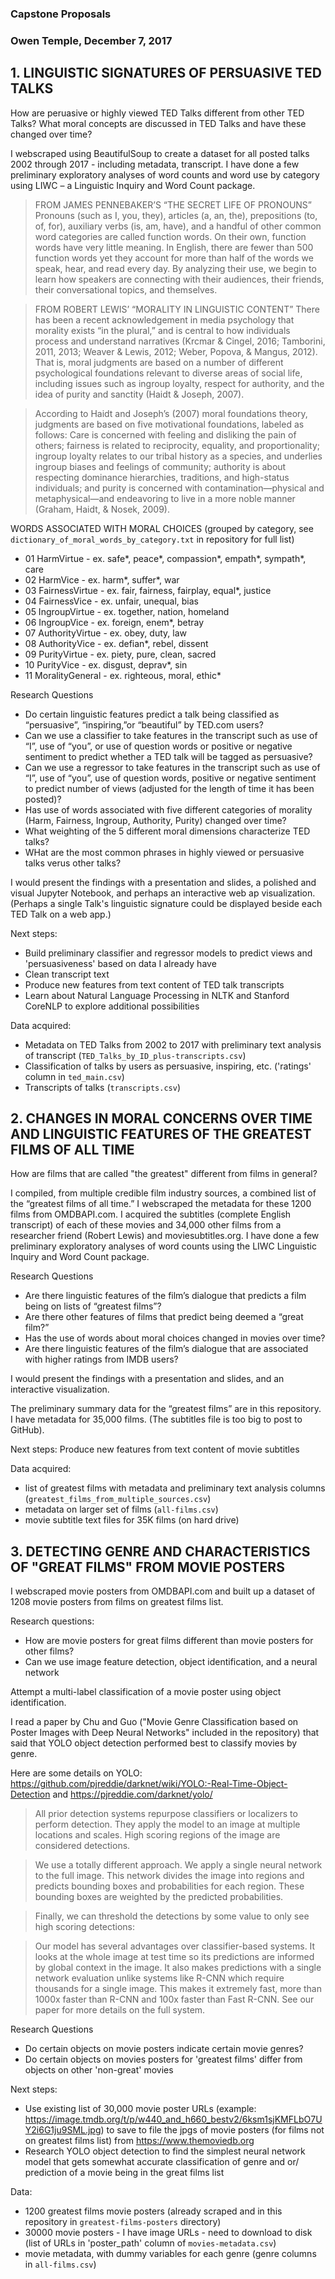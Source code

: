

### Capstone Proposals

### Owen Temple, December 7, 2017


## 1. LINGUISTIC SIGNATURES OF PERSUASIVE TED TALKS 

How are peruasive or highly viewed TED Talks different from other TED Talks?
What moral concepts are discussed in TED Talks and have these changed over time?

I webscraped using BeautifulSoup to create a dataset for all posted talks 2002 through 2017 - including metadata, transcript. I have done a few preliminary exploratory analyses of word counts and word use by category using LIWC – a Linguistic Inquiry and Word Count package.


> FROM JAMES PENNEBAKER’S “THE SECRET LIFE OF PRONOUNS”
Pronouns (such as I, you, they), articles (a, an, the), prepositions (to, of, for), auxiliary verbs (is, am, have), and a handful of other common word categories are called function words. On their own, function words have very little meaning. In English, there are fewer than 500 function words yet they account for more than half of the words we speak, hear, and read every day. By analyzing their use, we begin to learn how speakers are connecting with their audiences, their friends, their conversational topics, and themselves.

> FROM ROBERT LEWIS’ “MORALITY IN LINGUISTIC CONTENT”
There has been a recent acknowledgement in media psychology that morality exists “in the plural,” and is central to how individuals process and understand narratives (Krcmar & Cingel, 2016; Tamborini, 2011, 2013; Weaver & Lewis, 2012; Weber, Popova, & Mangus, 2012). That is, moral judgments are based on a number of different psychological foundations relevant to diverse areas of social life, including issues such as ingroup loyalty, respect for authority, and the idea of purity and sanctity (Haidt & Joseph, 2007).

>According to Haidt and Joseph’s (2007) moral foundations theory, judgments are based on five motivational foundations, labeled as follows: Care is concerned with feeling and disliking the pain of others; fairness is related to reciprocity, equality, and proportionality; ingroup loyalty relates to our tribal history as a species, and underlies ingroup biases and feelings of community; authority is about respecting dominance hierarchies, traditions, and high-status individuals; and purity is concerned with contamination—physical and metaphysical—and endeavoring to live in a more noble manner (Graham, Haidt, & Nosek, 2009).


WORDS ASSOCIATED WITH MORAL CHOICES (grouped by category, see ```dictionary_of_moral_words_by_category.txt``` in repository for full list)
- 01                    HarmVirtue - ex. safe*, peace*, compassion*, empath*, sympath*, care		
- 02                    HarmVice - ex. harm*, suffer*, war
- 03                    FairnessVirtue - ex. fair, fairness, fairplay, equal*, justice	
- 04                    FairnessVice - ex. unfair, unequal, bias
- 05                    IngroupVirtue - ex. together, nation, homeland
- 06                    IngroupVice - ex. foreign, enem*, betray
- 07                    AuthorityVirtue - ex. obey, duty, law
- 08                    AuthorityVice - ex. defian*, rebel, dissent
- 09                    PurityVirtue - ex. piety, pure, clean, sacred
- 10                    PurityVice - ex. disgust, deprav*, sin
- 11                    MoralityGeneral - ex. righteous, moral, ethic*		
		
Research Questions
- Do certain linguistic features predict a talk being classified as “persuasive”, “inspiring,”or “beautiful” by TED.com users?
- Can we use a classifier to take features in the transcript such as use of “I”, use of “you”, or use of question words or positive or negative sentiment to predict whether a TED talk will be tagged as persuasive?
- Can we use a regressor to take features in the transcript such as use of “I”, use of “you”, use of question words, positive or negative sentiment to predict number of views (adjusted for the length of time it has been posted)?
- Has use of words associated with five different categories of morality (Harm, Fairness, Ingroup, Authority, Purity) changed over time?
- What weighting of the 5 different moral dimensions characterize TED talks?
- WHat are the most common phrases in highly viewed or persuasive talks verus other talks?



I would present the findings with a presentation and slides, a polished and visual Jupyter Notebook, and perhaps an interactive web ap visualization. (Perhaps a single Talk's linguistic signature could be displayed beside each TED Talk on a web app.)


Next steps:
- Build preliminary classifier and regressor models to predict views and 'persuasiveness' based on data I already have
- Clean transcript text
- Produce new features from text content of TED talk transcripts
- Learn about Natural Language Processing in NLTK and Stanford CoreNLP to explore additional possibilities
 

Data acquired:
- Metadata on TED Talks from 2002 to 2017 with preliminary text analysis of transcript (```TED_Talks_by_ID_plus-transcripts.csv```)
- Classification of talks by users as persuasive, inspiring, etc. ('ratings' column in ```ted_main.csv```)
- Transcripts of talks (```transcripts.csv```)


## 2. CHANGES IN MORAL CONCERNS OVER TIME AND LINGUISTIC FEATURES OF THE GREATEST FILMS OF ALL TIME

How are films that are called "the greatest" different from films in general?

I compiled, from multiple credible film industry sources, a combined list of the “greatest films of all time.”  I webscraped the metadata for these 1200 films from OMDBAPI.com.  I acquired the subtitles (complete English transcript) of each of these movies and 34,000 other films from a researcher friend (Robert Lewis) and moviesubtitles.org. I have done a few preliminary exploratory analyses of word counts using the LIWC Linguistic Inquiry and Word Count package.

Research Questions
- Are there linguistic features of the film’s dialogue that predicts a film being on lists of “greatest films”?
- Are there other features of films that predict being deemed a “great film?”
- Has the use of words about moral choices changed in movies over time?
- Are there linguistic features of the film’s dialogue that are associated with higher ratings from IMDB users?

I would present the findings with a presentation and slides, and an interactive visualization.

The preliminary summary data for the “greatest films” are in this repository. I have metadata for 35,000 films. (The subtitles file is too big to post to GitHub).

Next steps:
Produce new features from text content of movie subtitles

Data acquired:
- list of greatest films with metadata and preliminary text analysis columns (```greatest_films_from_multiple_sources.csv```)
- metadata on larger set of films (```all-films.csv```)
- movie subtitle text files for 35K films (on hard drive)


## 3. DETECTING GENRE AND CHARACTERISTICS OF "GREAT FILMS" FROM MOVIE POSTERS

I webscraped movie posters from OMDBAPI.com and built up a dataset of 1208 movie posters from films on greatest films list.

Research questions:
- How are movie posters for great films different than movie posters for other films?
- Can we use image feature detection, object identification, and a neural network 

Attempt a multi-label classification of a movie poster using object identification.

I read a paper by Chu and Guo ("Movie Genre Classification based on Poster Images with Deep Neural Networks" included in the repository) that said that YOLO object detection performed best to classify movies by genre.

Here are some details on YOLO:
https://github.com/pjreddie/darknet/wiki/YOLO:-Real-Time-Object-Detection and  https://pjreddie.com/darknet/yolo/

> All prior detection systems repurpose classifiers or localizers to perform detection. They apply the model to an image at multiple locations and scales. High scoring regions of the image are considered detections.

> We use a totally different approach. We apply a single neural network to the full image. This network divides the image into regions and predicts bounding boxes and probabilities for each region. These bounding boxes are weighted by the predicted probabilities.

> Finally, we can threshold the detections by some value to only see high scoring detections:

> Our model has several advantages over classifier-based systems. It looks at the whole image at test time so its predictions are informed by global context in the image. It also makes predictions with a single network evaluation unlike systems like R-CNN which require thousands for a single image. This makes it extremely fast, more than 1000x faster than R-CNN and 100x faster than Fast R-CNN. See our paper for more details on the full system.

Research Questions
- Do certain objects on movie posters indicate certain movie genres?
- Do certain objects on movies posters for 'greatest films' differ from objects on other 'non-great' movies

Next steps:
- Use existing list of 30,000 movie poster URLs (example: https://image.tmdb.org/t/p/w440_and_h660_bestv2/6ksm1sjKMFLbO7UY2i6G1ju9SML.jpg) to save to file the jpgs of movie posters (for films not on greatest films list) from https://www.themoviedb.org
- Research YOLO object detection to find the simplest neural network model that gets somewhat accurate classification of genre and or/ prediction of a movie being in the great films list

Data:
- 1200 greatest films movie posters (already scraped and in this repository in ```greatest-films-posters``` directory)
- 30000 movie posters - I have image URLs - need to download to disk (list of URLs in 'poster_path' column of ```movies-metadata.csv```)
- movie metadata, with dummy variables for each genre (genre columns in ```all-films.csv```)
